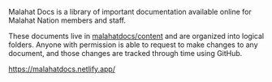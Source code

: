Malahat Docs is a library of important documentation available online for Malahat Nation members and staff. 

These documents live in <a href="https://github.com/Hyperei/malahatdocs/tree/main/content">malahatdocs/content</a> and are organized into logical folders. Anyone with permission is able to request to make changes to any document, and those changes are tracked through time using GitHub.

https://malahatdocs.netlify.app/
